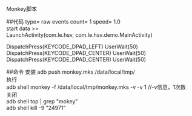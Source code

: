Monkey脚本

##代码
type= raw events
count= 1
speed= 1.0   
start data >>   
LaunchActivity(com.le.hsv, com.le.hsv.demo.MainActivity)

DispatchPress(KEYCODE_DPAD_LEFT)
UserWait(50)
DispatchPress(KEYCODE_DPAD_CENTER)
UserWait(50)
DispatchPress(KEYCODE_DPAD_CENTER)
UserWait(50)

##命令
安装
adb push monkey.mks /data/local/tmp/<br>
执行<br>
adb shell monkey -f /data/local/tmp/monkey.mks -v -v 1 //-v信息，1次数<br>
关闭<br>
adb shell top | grep "mokey"<br>
adb shell kill -9 "24971"

